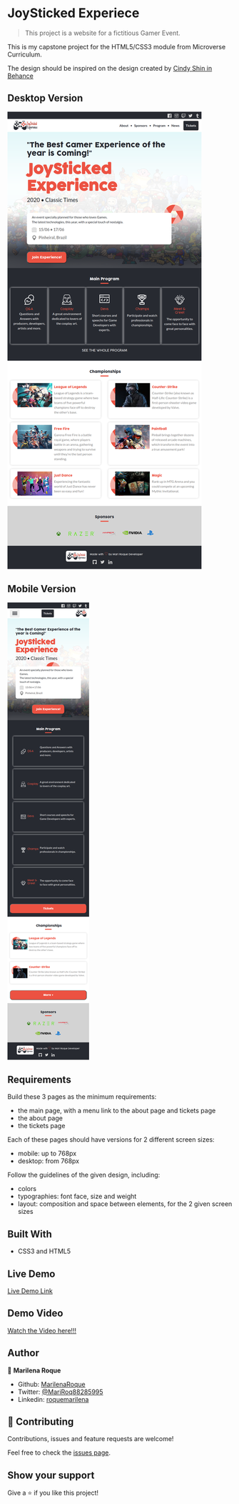 # JoySticked Experiece 

> This project is a website for a fictitious Gamer Event.

This is my capstone project for the HTML5/CSS3 module from Microverse Curriculum.

 The design should be inspired on the design created by [Cindy Shin in Behance](https://www.behance.net/adagio07)


 ## Desktop Version

 ![screenshot](./assets/images/desktop-preview.png)

 ## Mobile Version
    
 ![screenshot](./assets/images/mobile-preview.png)

## Requirements

Build these 3 pages as the minimum requirements:

- the main page, with a menu link to the about page and tickets page
- the about page
- the tickets page


Each of these pages should have versions for 2 different screen sizes: 

- mobile: up to 768px
- desktop: from 768px

Follow the guidelines of the given design, including:

- colors
- typographies: font face, size and weight
- layout: composition and space between elements, for the 2 given screen sizes

## Built With

- CSS3 and HTML5

## Live Demo

[Live Demo Link](https://raw.githack.com/MarilenaRoque/JoyStickedExperience/develop/index.html)

## Demo Video

[Watch the Video here!!!](https://www.loom.com/share/2fb6e16ddf0f4a95baee571f1aa0cd4c)


## Author

👤 **Marilena Roque**

- Github: [MarilenaRoque](https://github.com/MarilenaRoque)
- Twitter: [@MariRoq88285995](https://twitter.com/MariRoq88285995)
- Linkedin: [roquemarilena](https://www.linkedin.com/in/roquemarilena/)


## 🤝 Contributing

Contributions, issues and feature requests are welcome!

Feel free to check the [issues page](issues/).

## Show your support

Give a ⭐️ if you like this project!

